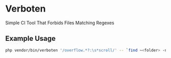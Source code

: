 # Verboten

Simple CI Tool That Forbids Files Matching Regexes

## Example Usage

```bash
php vendor/bin/verboten '/overflow.*?:\s*scroll/' -- `find ~<folder> -name '*.scss'`
```
